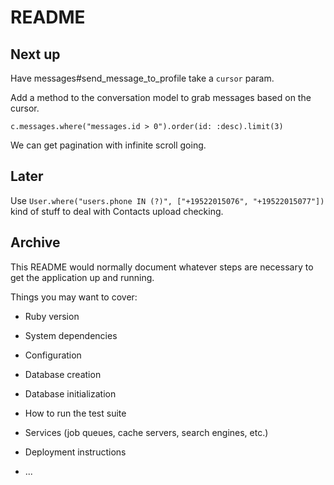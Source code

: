 # README

## Next up

Have messages#send_message_to_profile take a `cursor` param.

Add a method to the conversation model to grab messages based on the cursor.

`c.messages.where("messages.id > 0").order(id: :desc).limit(3)`

We can get pagination with infinite scroll going.

## Later

Use `User.where("users.phone IN (?)", ["+19522015076", "+19522015077"])` kind of stuff to deal with Contacts upload checking.

## Archive

This README would normally document whatever steps are necessary to get the
application up and running.

Things you may want to cover:

- Ruby version

- System dependencies

- Configuration

- Database creation

- Database initialization

- How to run the test suite

- Services (job queues, cache servers, search engines, etc.)

- Deployment instructions

- ...
